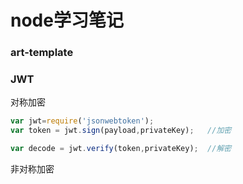 # node学习笔记

### art-template

### JWT

对称加密

```js
var jwt=require('jsonwebtoken');
var token = jwt.sign(payload,privateKey);   //加密

var decode = jwt.verify(token,privateKey);  //解密
```

非对称加密